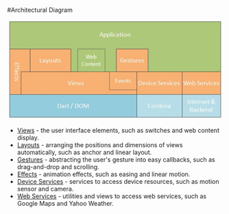 #Architectural Diagram

![Rikulo Architectural Diagram](architectural-diagram.jpg?raw=true)

* [Views](../Views/Fundamentals/index.md) - the user interface elements, such as switches and web content display.
* [Layouts](../Layouts/Fundamentals/index.md) - arranging the positions and dimensions of views automatically, such as anchor and linear layout.
* [Gestures](../Gestures/Fundamentals.md) - abstracting the user's gesture into easy callbacks, such as drag-and-drop and scrolling.
* [Effects](../Effects/Fundamentals.md) - animation effects, such as easing and linear motion.
* [Device Services](../Device_Services/Fundamentals.md) - services to access device resources, such as motion sensor and camera.
* [Web Services](../Web_Services/Fundamentals.md) - utilities and views to access web services, such as Google Maps and Yahoo Weather.
